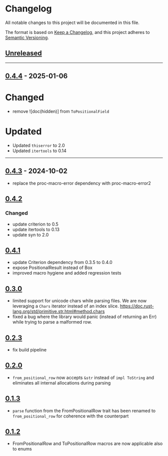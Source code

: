 # Changelog

All notable changes to this project will be documented in this file.

The format is based on [Keep a Changelog](https://keepachangelog.com/en/1.0.0/),
and this project adheres to
[Semantic Versioning](https://semver.org/spec/v2.0.0.html).

## [Unreleased]

---

## [0.4.4] - 2025-01-06

# Changed

- remove ![doc(hidden)] from `ToPositionalField`

# Updated

- Updated `thiserror` to 2.0
- Updated `itertools` to 0.14 

---

## [0.4.3] - 2024-10-02

- replace the proc-macro-error dependency with proc-macro-error2

## [0.4.2]

### Changed

- update criterion to 0.5
- update itertools to 0.13
- update syn to 2.0

## [0.4.1]

- update Criterion dependency from 0.3.5 to 0.4.0
- expose PositionalResult<T> instead of Box<dyn Error>
- improved macro hygiene and added regression tests

## [0.3.0]

- limited support for unicode chars while parsing files. We are now leveraging a
  `Chars` iterator instead of an index slice.
  https://doc.rust-lang.org/std/primitive.str.html#method.chars
- fixed a bug where the library would panic (instead of returning an Err) while
  trying to parse a malformed row.

## [0.2.3]

- fix build pipeline

## [0.2.0]

- `from_positional_row` now accepts `&str` instead of `impl ToString` and
  eliminates all internal allocations during parsing

## [0.1.3]

- `parse` function from the FromPositionalRow trait has been renamed to
  `from_positional_row` for coherence with the counterpart

## [0.1.2]

- FromPositionalRow and ToPositionalRow macros are now applicable also to enums

[Next]: https://github.com/primait/positional.rs/compare/0.4.2...HEAD
[0.4.2]: https://github.com/primait/positional.rs/compare/0.4.1...0.4.2
[0.4.1]: https://github.com/primait/positional.rs/compare/0.3.0...0.4.1
[0.3.0]: https://github.com/primait/positional.rs/compare/0.2.3...0.3.0
[0.2.3]: https://github.com/primait/positional.rs/compare/0.2.2...0.2.3
[0.2.2]: https://github.com/primait/positional.rs/compare/0.2.0...0.2.2
[0.2.0]: https://github.com/primait/positional.rs/compare/0.1.3...0.2.0
[0.1.3]: https://github.com/primait/positional.rs/compare/0.1.2...0.1.3
[0.1.2]: https://github.com/primait/positional.rs/compare/0.1.1...0.1.2


[Unreleased]: https://github.com/primait/positional.rs/compare/0.4.4...HEAD
[0.4.4]: https://github.com/primait/positional.rs/compare/0.4.3...0.4.4
[0.4.3]: https://github.com/primait/positional.rs/compare/0.4.2...0.4.3
[0.4.2]: https://github.com/primait/positional.rs/releases/tag/0.4.2
